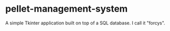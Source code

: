 # pellet-management-system
A simple Tkinter application built on top of a SQL database. I call it "forcys".
